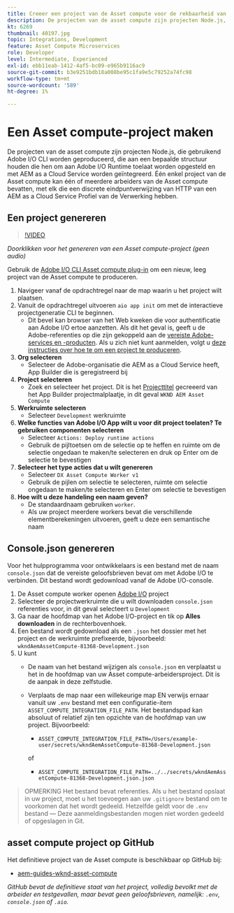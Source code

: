 ```yaml
---
title: Creeer een project van de Asset compute voor de rekbaarheid van de Asset compute
description: De projecten van de asset compute zijn projecten Node.js, die gebruikend Adobe I/O CLI worden geproduceerd, die aan een bepaalde structuur houden die hen om aan Adobe I/O Runtime toelaat worden opgesteld en met AEM as a Cloud Service worden geïntegreerd.
kt: 6269
thumbnail: 40197.jpg
topic: Integrations, Development
feature: Asset Compute Microservices
role: Developer
level: Intermediate, Experienced
exl-id: ebb11eab-1412-4af5-bc09-e965b9116ac9
source-git-commit: b3e9251bdb18a008be95c1fa9e5c79252a74fc98
workflow-type: tm+mt
source-wordcount: '589'
ht-degree: 1%

---
```


# Een Asset compute-project maken

De projecten van de asset compute zijn projecten Node.js, die gebruikend Adobe I/O CLI worden geproduceerd, die aan een bepaalde structuur houden die hen om aan Adobe I/O Runtime toelaat worden opgesteld en met AEM as a Cloud Service worden geïntegreerd. Één enkel project van de Asset compute kan één of meerdere arbeiders van de Asset compute bevatten, met elk die een discrete eindpuntverwijzing van HTTP van een AEM as a Cloud Service Profiel van de Verwerking hebben.

## Een project genereren

>[!VIDEO](https://video.tv.adobe.com/v/40197?quality=12&learn=on)

_Doorklikken voor het genereren van een Asset compute-project (geen audio)_

Gebruik de [Adobe I/O CLI Asset compute plug-in](../set-up/development-environment.md#aio-cli) om een nieuw, leeg project van de Asset compute te produceren.

1. Navigeer vanaf de opdrachtregel naar de map waarin u het project wilt plaatsen.
1. Vanuit de opdrachtregel uitvoeren `aio app init` om met de interactieve projectgeneratie CLI te beginnen.
   + Dit bevel kan browser van het Web kweken die voor authentificatie aan Adobe I/O ertoe aanzetten. Als dit het geval is, geeft u de Adobe-referenties op die zijn gekoppeld aan de [vereiste Adobe-services en -producten](../set-up/accounts-and-services.md). Als u zich niet kunt aanmelden, volgt u [deze instructies over hoe te om een project te produceren](https://developer.adobe.com/app-builder/docs/getting_started/first_app/#42-developer-is-not-logged-in-as-enterprise-organization-user).
1. __Org selecteren__
   + Selecteer de Adobe-organisatie die AEM as a Cloud Service heeft, App Builder die is geregistreerd bij
1. __Project selecteren__
   + Zoek en selecteer het project. Dit is het [Projecttitel](../set-up/app-builder.md) gecreeerd van het App Builder projectmalplaatje, in dit geval `WKND AEM Asset Compute`
1. __Werkruimte selecteren__
   + Selecteer `Development` werkruimte
1. __Welke functies van Adobe I/O App wilt u voor dit project toelaten? Te gebruiken componenten selecteren__
   + Selecteer `Actions: Deploy runtime actions`
   + Gebruik de pijltoetsen om de selectie op te heffen en ruimte om de selectie ongedaan te maken/te selecteren en druk op Enter om de selectie te bevestigen
1. __Selecteer het type acties dat u wilt genereren__
   + Selecteer `DX Asset Compute Worker v1`
   + Gebruik de pijlen om selectie te selecteren, ruimte om selectie ongedaan te maken/te selecteren en Enter om selectie te bevestigen
1. __Hoe wilt u deze handeling een naam geven?__
   + De standaardnaam gebruiken `worker`.
   + Als uw project meerdere workers bevat die verschillende elementberekeningen uitvoeren, geeft u deze een semantische naam

## Console.json genereren

Voor het hulpprogramma voor ontwikkelaars is een bestand met de naam `console.json` dat de vereiste geloofsbrieven bevat om met Adobe I/O te verbinden. Dit bestand wordt gedownload vanaf de Adobe I/O-console.

1. De Asset compute worker openen [Adobe I/O](https://console.adobe.io) project
1. Selecteer de projectwerkruimte die u wilt downloaden `console.json` referenties voor, in dit geval selecteert u `Development`
1. Ga naar de hoofdmap van het Adobe I/O-project en tik op __Alles downloaden__ in de rechterbovenhoek.
1. Een bestand wordt gedownload als een `.json` het dossier met het project en de werkruimte prefixeerde, bijvoorbeeld: `wkndAemAssetCompute-81368-Development.json`
1. U kunt
   + De naam van het bestand wijzigen als `console.json` en verplaatst u het in de hoofdmap van uw Asset compute-arbeidersproject. Dit is de aanpak in deze zelfstudie.
   + Verplaats de map naar een willekeurige map EN verwijs ernaar vanuit uw `.env` bestand met een configuratie-item `ASSET_COMPUTE_INTEGRATION_FILE_PATH`. Het bestandspad kan absoluut of relatief zijn ten opzichte van de hoofdmap van uw project. Bijvoorbeeld:
      + `ASSET_COMPUTE_INTEGRATION_FILE_PATH=/Users/example-user/secrets/wkndAemAssetCompute-81368-Development.json`

      of
      + `ASSET_COMPUTE_INTEGRATION_FILE_PATH=../../secrets/wkndAemAssetCompute-81368-Development.json.json`


> OPMERKING
> Het bestand bevat referenties. Als u het bestand opslaat in uw project, moet u het toevoegen aan uw `.gitignore` bestand om te voorkomen dat het wordt gedeeld. Hetzelfde geldt voor de `.env` bestand — Deze aanmeldingsbestanden mogen niet worden gedeeld of opgeslagen in Git.

## asset compute project op GitHub

Het definitieve project van de Asset compute is beschikbaar op GitHub bij:

+ [aem-guides-wknd-asset-compute](https://github.com/adobe/aem-guides-wknd-asset-compute)

_GitHub bevat de definitieve staat van het project, volledig bevolkt met de arbeider en testgevallen, maar bevat geen geloofsbrieven, namelijk: `.env`, `console.json` of `.aio`._

